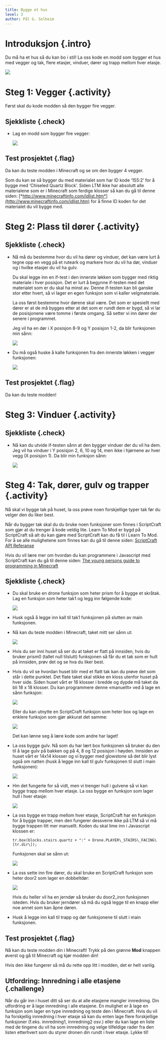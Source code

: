```yaml
---
title: Bygge et hus
level: 3
author: Pål G. Solheim
---
```


# Introduksjon {.intro}
Du må ha et hus så du kan bo i stil!
La oss kode en modd som bygger et hus med vegger og tak, flere etasjer,
vinduer, dører og trapp mellom hver etasje.

![](./intro.png)

# Steg 1: Vegger {.activity}
Først skal du kode modden så den bygger fire vegger.

## Sjekkliste {.check}
+ Lag en modd som bygger fire vegger:

  ![](image1.png)

## Test prosjektet {.flag}
Da kan du teste modden i Minecraft og se om den bygger 4 vegger.

  Som du kan se så bygger du med materialet som har ID kode ‘155:2’ for å
  bygge med ‘Chiseled Quartz Block’. Siden LTM ikke har absolutt alle
  materialene som er i Minecraft som ferdige klosser så kan du gå til denne siden:
  [*http://www.minecraftinfo.com/idlist.htm*](http://www.minecraftinfo.com/idlist.htm)
  for å finne ID koden for det materialet du vil bygge med.

# Steg 2: Plass til dører {.activity}

## Sjekkliste {.check}
+ Nå må du bestemme hvor du vil ha dører og vinduer, det kan være lurt å
  tegne opp en vegg på et ruteark og markere hvor du vil ha dør, vinduer
  og i hvilke etasjer du vil ha gulv.

  Du skal legge inn en if-test i den innerste løkken som bygger med
  riktig materiale i hver posisjon. Det er lurt å begynne if-testen med
  det materialet som er du skal ha minst av. Denne if-testen kan bli
  ganske stor etter hvert, så vi lager en egen funksjon som vi kaller
  velgmateriale.

  La oss først bestemme hvor dørene skal være. Det som er spesiellt med
  dører er at de må bygges etter at det som er rundt dem er bygd, så vi
  lar de posisjonene være tomme i første omgang. Så setter vi inn dører
  der senere i programmet.

  Jeg vil ha en dør i X posisjon 8-9 og Y posisjon 1-2, da blir funksjonen min sånn:

  ![](image2.png)

+ Du må også huske å kalle funksjonen fra den innerste løkken i vegger funksjonen:

  ![](image3.png)

## Test prosjektet {.flag}
Da kan du teste modden!

# Steg 3: Vinduer {.activity}

## Sjekkliste {.check}
+ Nå kan du utvide if-testen sånn at den bygger vinduer der du vil ha dem.
  Jeg vil ha vinduer i Y posisjon 2, 6, 10 og 14, men ikke i hjørnene av
  hver vegg (X posisjon 1). Da blir min funksjon sånn:

  ![](image4.png)

# Steg 4: Tak, dører, gulv og trapper {.activity}
Nå skal vi bygge tak på huset, la oss prøve noen forskjellige typer tak
før du velger den du liker best.

Når du bygger tak skal du du bruke noen funksjoner som finnes i ScriptCraft
som gjør at du trenger å kode veldig lite. Learn To Mod er bygd på ScriptCraft
så alt du kan gjøre med ScriptCraft kan du få til i Learn To Mod.
For å se alle mulighetene som finnes kan du gå til denne siden:
[ScriptCraft API Referanse](https://github.com/walterhiggins/ScriptCraft/blob/master/docs/API-Reference.md)

Hvis du vil lære mer om hvordan du kan programmere i Javascript med ScriptCraft
kan du gå til denne siden:
[The young persons guide to programming in Minecraft](https://github.com/walterhiggins/ScriptCraft/blob/master/docs/YoungPersonsGuideToProgrammingMinecraft.md\#the-young-persons-guide-to-programming-in-minecraft)

## Sjekkliste {.check}
+ Du skal bruke en drone funksjon som heter prism for å bygge et skråtak.
  Lag en funksjon som heter tak1 og legg inn følgende kode:

  ![](image5.png)

+ Husk også å legge inn kall til tak1 funksjonen på slutten av main funksjonen.

+ Nå kan du teste modden i Minecraft, taket mitt ser sånn ut:

  ![](image6.png)

+ Hvis du ser inni huset så ser du at taket er flatt på innsiden, hvis du
  bruker prism0 (tallet null tilslutt) funksjonen så får du et tak som er
  hult på innsiden, prøv det og se hva du liker best.

+ Hvis du vil se hvordan huset blir med et flatt tak kan du prøve det som står i dette punktet.
  Det flate taket skal stikke en kloss utenfor huset på hver side.
  Siden huset vårt er 16 klosser i bredde og dypde må taket da bli 18 x 18 klosser.
  Du kan programmere denne «manuellt» ved å lage en sånn funksjon:

  ![](image7.png)

  Eller du kan utnytte en ScriptCraft funksjon som heter box og lage en
  enklere funksjon som gjør akkurat det samme:

  ![](image8.png)

  Det kan lønne seg å lære kode som andre har laget!

+ La oss bygge gulv. Nå som du har lært box funksjonen så bruker du den
  til å lage gulv på bakken og på 4, 8 og 12 posisjon i høyden. Innsiden
  av huset vårt er 14x14 klosser og vi bygger med glowstone så det blir
  lyst også om natten (husk å legge inn kall til gulv funksjonen til slutt
  i main funksjonen):

  ![](image9.png)

+ Hm det fungerte for så vidt, men vi trenger hull i gulvene så vi kan
  bygge trapp mellom hver etasje. La oss bygge en funksjon som lager hull
  i hver etasje:

  ![](image10.png)

+ La oss bygge en trapp mellom hver etasje, ScriptCraft har en funksjon
  for å bygge trapper, men den fungerer dessverre ikke på LTM så vi må
  bygge trappen litt mer manuellt. Koden du skal lime inn i Javascript klossen er:

    `tr.box(blocks.stairs.quartz + ":" + Drone.PLAYER\_STAIRS\_FACING\[tr.dir\]);`

  Funksjonen skal se sånn ut:

  ![](image11.png)

+ La oss sette inn fire dører, du skal bruke en ScriptCraft funksjon som
  heter door2 som lager en dobbeltdør:

  ![](image12.png)

    Hvis du heller vil ha en jerndør så bruker du door2_iron funksjonen isteden.
    Hvis du bruker jerndører så må du også legge til en knapp eller noe annet
    som kan åpne døren.

+ Husk å legge inn kall til trapp og dør funksjonene til slutt i main funksjonen.

## Test prosjektet {.flag}

Nå kan du teste modden din i Minecraft! Trykk på den grønne **Mod** knappen
øverst og gå til Minecraft og kjør modden din!

Hvis den ikke fungerer så må du rette opp litt i modden, det er helt vanlig.

## Utfordring: Innredning i alle etasjene {.challenge}
Når du går inn i huset ditt så ser du at alle etasjene mangler innredning.
Din utfordring er å lage innredning i alle etasjene. En mulighet er å lage en funksjon som lager
en type innredning og teste den i Minecraft. Hvis du vil ha forskjellig innredning i hver etasje
så kan du enten lage flere forskjellige funksjoner (f.eks. innredning1, innredning2 osv.) eller
du kan lage en liste med de tingene du vil ha som innredning og velge tilfeldige rader fra den listen
etterhvert som du styrer dronen din rundt i hver etasje. Lykke til!
